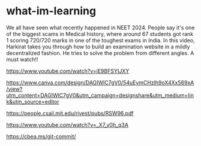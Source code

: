 # what-im-learning

We all have seen what recently happened in NEET 2024. People say it's one of the biggest scams in Medical history, where around 67 students got rank 1 scoring 720/720 marks in one of the toughest exams in India. 
In this video, Harkirat takes you through how to build an examination website in a mildly decentralized fashion. He tries to solve the problem from different angles. A must watch!!

https://www.youtube.com/watch?v=jE9BFSYIJXY

https://www.canva.com/design/DAGIWlC7gV0/54uEymCHzlh9oX4Xx569xA/view?utm_content=DAGIWlC7gV0&utm_campaign=designshare&utm_medium=link&utm_source=editor

https://people.csail.mit.edu/rivest/pubs/RSW96.pdf

https://www.youtube.com/watch?v=_X7_v0h_q3A

https://cbea.ms/git-commit/
